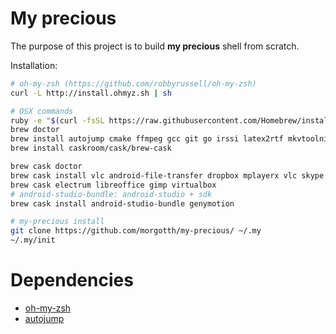 
# My precious #

The purpose of this project is to build **my precious** shell from scratch.

Installation:

```bash
# oh-my-zsh (https://github.com/robbyrussell/oh-my-zsh)
curl -L http://install.ohmyz.sh | sh

# OSX commands
ruby -e "$(curl -fsSL https://raw.githubusercontent.com/Homebrew/install/master/install)"
brew doctor
brew install autojump cmake ffmpeg gcc git go irssi latex2rtf mkvtoolnix ncdu scala tmux tree wget htop
brew install caskroom/cask/brew-cask

brew cask doctor
brew cask install vlc android-file-transfer dropbox mplayerx vlc skype alfred iterm2 spotify
brew cask electrum libreoffice gimp virtualbox
# android-studio-bundle: android-studio + sdk
brew cask install android-studio-bundle genymotion

# my-precious install
git clone https://github.com/morgotth/my-precious/ ~/.my
~/.my/init
```

# Dependencies #

- [oh-my-zsh](https://github.com/robbyrussell/oh-my-zsh)
- [autojump](https://github.com/joelthelion/autojump)

